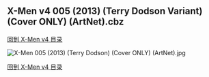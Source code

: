 ## X-Men v4 005 (2013) (Terry Dodson Variant) (Cover ONLY) (ArtNet).cbz


[回到 X-Men v4 目录](https://github.com/alicewish/markdown/blob/master/series/X-Men-v4.md)


![X-Men 005 (2013) (Terry Dodson) (Cover ONLY) (ArtNet).jpg](https://wx1.sinaimg.cn/large/6a9fdecaly1fr0yrstl6jj21401p14qp.jpg)

[回到 X-Men v4 目录](https://github.com/alicewish/markdown/blob/master/series/X-Men-v4.md)

